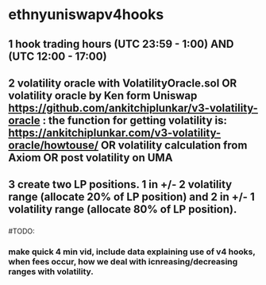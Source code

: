 # ethnyuniswapv4hooks

1 hook trading hours (UTC 23:59 - 1:00) AND (UTC 12:00 - 17:00)
----
2 volatility oracle with VolatilityOracle.sol 
OR
volatility oracle by Ken form Uniswap https://github.com/ankitchiplunkar/v3-volatility-oracle : the function for getting volatility is: https://ankitchiplunkar.com/v3-volatility-oracle/howtouse/ 
OR 
volatility calculation from Axiom
OR 
post volatility on UMA
---

3 create two LP positions. 1 in +/- 2 volatility range (allocate 20% of LP position) and 2 in +/- 1 volatility range (allocate 80% of LP position).
---
### 


#TODO:

### make quick 4 min vid, include data explaining use of v4 hooks, when fees occur, how we deal with icnreasing/decreasing ranges with volatility.
